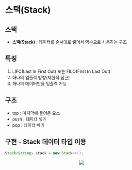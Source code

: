 # 스택(Stack)

## **스택**

-   **스택(Stack)** : 데이터를 순서대로 쌓아서 역순으로 사용하는 구조
## 특징
1.  LIFO(Last In First Out) 또는 FILO(First In Last Out)
2.  하나의 입출력 방향(제한적 접근)
3.  하나의 데이터만을 입출력 가능
## 구조
-   top : 마지막에 들어온 요소
-   push : 데이터 넣기
-   pop : 데이터 빼기

## 구현 - Stack 데이터 타입 이용
``` Java
Stack<String> stack = new Stack<>();
```
<p align="center">
  <img src="https://img1.daumcdn.net/thumb/R1280x0/?scode=mtistory2&fname=https%3A%2F%2Fblog.kakaocdn.net%2Fdn%2F4D0nN%2FbtrMNStIITq%2Fvf9LAibK9jujeki3wlVJp0%2Fimg.png" />
</p>
